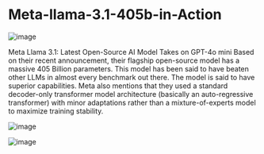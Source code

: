 # Meta-llama-3.1-405b-in-Action

![image](https://github.com/user-attachments/assets/0909d90b-18c7-4c2b-b009-981078305260)
    
Meta Llama 3.1: Latest Open-Source AI Model Takes on GPT-4o mini Based on their recent announcement, their flagship open-source model has a massive 405 Billion parameters. This model has been said to have beaten other LLMs in almost every benchmark out there. The model is said to have superior capabilities.
Meta also mentions that they used a standard decoder-only transformer model architecture (basically an auto-regressive transformer) with minor adaptations rather than a mixture-of-experts model to maximize training stability.
           

![image](https://github.com/user-attachments/assets/08d5e9aa-f557-4979-b9da-eda981b88fd5)

![image](https://github.com/user-attachments/assets/7cdd7a9a-b0c2-450f-8b08-f43c870b4ebb)   

